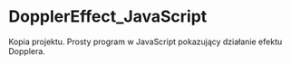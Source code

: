 # DopplerEffect_JavaScript
Kopia projektu. Prosty program w JavaScript pokazujący działanie efektu Dopplera.
